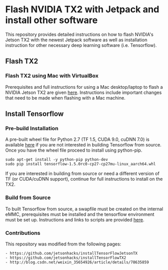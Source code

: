 # Flash NVIDIA TX2 with Jetpack and install other software

This repository provides detailed instructions on how to flash NVIDIA's Jetson TX2 with the newest Jetpack software as well as installation instruction for other necessary deep learning software (i.e. Tensorflow).

## Flash TX2

### Flash TX2 using Mac with VirtualBox

Prerequisites and full instructions for using a Mac desktop/laptop to flash a NVIDIA Jetson TX2 are given [here](FLASH_MAC.md).  Instructions include important changes that need to be made when flashing with a Mac machine.

## Install Tensorflow

### Pre-build Installation

A pre-built wheel file for Python 2.7 (TF 1.5, CUDA 9.0, cuDNN 7.0) is available [here](https://github.com/eweill/tx2-flash/blob/master/TX2/tensorflow-1.5.0rc0-cp27-cp27mu-linux_aarch64.whl?raw=true) if you are not interested in building Tensorflow from source.  Once you have the wheel file proceed to install using python-pip.

    sudo apt-get install -y python-pip python-dev
    sudo pip install tensorflow-1.5.0rc0-cp27-cp27mu-linux_aarch64.whl

If you are interested in building from source or need a different version of TF (or CUDA/cuDNN support), continue for full instructions to install on the TX2.

### Build from Source

To built Tensorflow from source, a swapfile must be created on the internal eMMC, prerequisites must be installed and the tensorflow environment must be set up.  Instructions and links to scripts are provided [here](INSTALL_TF.md).



### Contributions

This repository was modified from the following pages:

    - https://github.com/jetsonhacks/installTensorFlowJetsonTX
    - https://github.com/jetsonhacks/installTensorFlowTX2
    - http://blog.csdn.net/weixin_35654926/article/details/78635859
